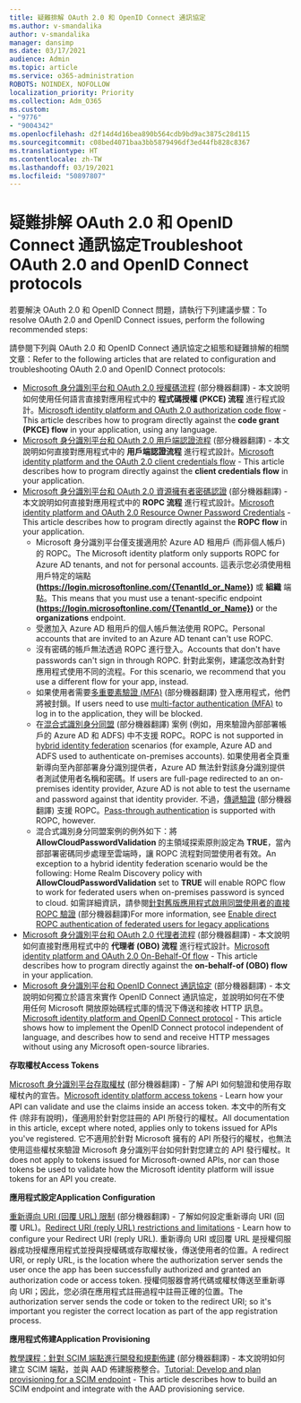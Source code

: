 ```yaml
---
title: 疑難排解 OAuth 2.0 和 OpenID Connect 通訊協定
ms.author: v-smandalika
author: v-smandalika
manager: dansimp
ms.date: 03/17/2021
audience: Admin
ms.topic: article
ms.service: o365-administration
ROBOTS: NOINDEX, NOFOLLOW
localization_priority: Priority
ms.collection: Adm_O365
ms.custom:
- "9776"
- "9004342"
ms.openlocfilehash: d2f14d4d16bea890b564cdb9bd9ac3875c28d115
ms.sourcegitcommit: c08bed4071baa3bb5879496df3ed44fb828c8367
ms.translationtype: HT
ms.contentlocale: zh-TW
ms.lasthandoff: 03/19/2021
ms.locfileid: "50897807"
---
```

# <a name="troubleshoot-oauth-20-and-openid-connect-protocols"></a><span data-ttu-id="ee985-102">疑難排解 OAuth 2.0 和 OpenID Connect 通訊協定</span><span class="sxs-lookup"><span data-stu-id="ee985-102">Troubleshoot OAuth 2.0 and OpenID Connect protocols</span></span>

<span data-ttu-id="ee985-103">若要解決 OAuth 2.0 和 OpenID Connect 問題，請執行下列建議步驟：</span><span class="sxs-lookup"><span data-stu-id="ee985-103">To resolve OAuth 2.0 and OpenID Connect issues, perform the following recommended steps:</span></span>

<span data-ttu-id="ee985-104">請參閱下列與 OAuth 2.0 和 OpenID Connect 通訊協定之組態和疑難排解的相關文章：</span><span class="sxs-lookup"><span data-stu-id="ee985-104">Refer to the following articles that are related to configuration and troubleshooting OAuth 2.0 and OpenID Connect protocols:</span></span>

- <span data-ttu-id="ee985-105">[Microsoft 身分識別平台和 OAuth 2.0 授權碼流程](https://docs.microsoft.com/azure/active-directory/develop/v2-oauth2-auth-code-flow) (部分機器翻譯) - 本文說明如何使用任何語言直接對應用程式中的 **程式碼授權 (PKCE) 流程** 進行程式設計。</span><span class="sxs-lookup"><span data-stu-id="ee985-105">[Microsoft identity platform and OAuth 2.0 authorization code flow](https://docs.microsoft.com/azure/active-directory/develop/v2-oauth2-auth-code-flow) - This article describes how to program directly against the **code grant (PKCE) flow** in your application, using any language.</span></span>
- <span data-ttu-id="ee985-106">[Microsoft 身分識別平台和 OAuth 2.0 用戶端認證流程](https://docs.microsoft.com/azure/active-directory/develop/v2-oauth2-client-creds-grant-flow) (部分機器翻譯) - 本文說明如何直接對應用程式中的 **用戶端認證流程** 進行程式設計。</span><span class="sxs-lookup"><span data-stu-id="ee985-106">[Microsoft identity platform and the OAuth 2.0 client credentials flow](https://docs.microsoft.com/azure/active-directory/develop/v2-oauth2-client-creds-grant-flow) - This article describes how to program directly against the **client credentials flow** in your application.</span></span>
- <span data-ttu-id="ee985-107">[Microsoft 身分識別平台和 OAuth 2.0 資源擁有者密碼認證](https://docs.microsoft.com/azure/active-directory/develop/v2-oauth-ropc) (部分機器翻譯) - 本文說明如何直接對應用程式中的 **ROPC 流程** 進行程式設計。</span><span class="sxs-lookup"><span data-stu-id="ee985-107">[Microsoft identity platform and OAuth 2.0 Resource Owner Password Credentials](https://docs.microsoft.com/azure/active-directory/develop/v2-oauth-ropc) - This article describes how to program directly against the **ROPC flow** in your application.</span></span>
    - <span data-ttu-id="ee985-108">Microsoft 身分識別平台僅支援適用於 Azure AD 租用戶 (而非個人帳戶) 的 ROPC。</span><span class="sxs-lookup"><span data-stu-id="ee985-108">The Microsoft identity platform only supports ROPC for Azure AD tenants, and not for personal accounts.</span></span> <span data-ttu-id="ee985-109">這表示您必須使用租用戶特定的端點 **(https://login.microsoftonline.com/{TenantId_or_Name})** 或 **組織** 端點。</span><span class="sxs-lookup"><span data-stu-id="ee985-109">This means that you must use a tenant-specific endpoint **(https://login.microsoftonline.com/{TenantId_or_Name})** or the **organizations** endpoint.</span></span>
    - <span data-ttu-id="ee985-110">受邀加入 Azure AD 租用戶的個人帳戶無法使用 ROPC。</span><span class="sxs-lookup"><span data-stu-id="ee985-110">Personal accounts that are invited to an Azure AD tenant can't use ROPC.</span></span>
    - <span data-ttu-id="ee985-111">沒有密碼的帳戶無法透過 ROPC 進行登入。</span><span class="sxs-lookup"><span data-stu-id="ee985-111">Accounts that don't have passwords can't sign in through ROPC.</span></span> <span data-ttu-id="ee985-112">針對此案例，建議您改為針對應用程式使用不同的流程。</span><span class="sxs-lookup"><span data-stu-id="ee985-112">For this scenario, we recommend that you use a different flow for your app, instead.</span></span>
    - <span data-ttu-id="ee985-113">如果使用者需要[多重要素驗證 (MFA)](https://docs.microsoft.com/azure/active-directory/authentication/concept-mfa-howitworks) (部分機器翻譯) 登入應用程式，他們將被封鎖。</span><span class="sxs-lookup"><span data-stu-id="ee985-113">If users need to use [multi-factor authentication (MFA)](https://docs.microsoft.com/azure/active-directory/authentication/concept-mfa-howitworks) to log in to the application, they will be blocked.</span></span>
    - <span data-ttu-id="ee985-114">在[混合式識別身分同盟](https://docs.microsoft.com/azure/active-directory/hybrid/whatis-fed) (部分機器翻譯) 案例 (例如，用來驗證內部部署帳戶的 Azure AD 和 ADFS) 中不支援 ROPC。</span><span class="sxs-lookup"><span data-stu-id="ee985-114">ROPC is not supported in [hybrid identity federation](https://docs.microsoft.com/azure/active-directory/hybrid/whatis-fed) scenarios (for example, Azure AD and ADFS used to authenticate on-premises accounts).</span></span> <span data-ttu-id="ee985-115">如果使用者全頁重新導向至內部部署身分識別提供者，Azure AD 無法針對該身分識別提供者測試使用者名稱和密碼。</span><span class="sxs-lookup"><span data-stu-id="ee985-115">If users are full-page redirected to an on-premises identity provider, Azure AD is not able to test the username and password against that identity provider.</span></span> <span data-ttu-id="ee985-116">不過，[傳遞驗證](https://docs.microsoft.com/azure/active-directory/hybrid/how-to-connect-pta) (部分機器翻譯) 支援 ROPC。</span><span class="sxs-lookup"><span data-stu-id="ee985-116">[Pass-through authentication](https://docs.microsoft.com/azure/active-directory/hybrid/how-to-connect-pta) is supported with ROPC, however.</span></span>
    - <span data-ttu-id="ee985-117">混合式識別身分同盟案例的例外如下：將 **AllowCloudPasswordValidation** 的主領域探索原則設定為 **TRUE**，當內部部署密碼同步處理至雲端時，讓 ROPC 流程對同盟使用者有效。</span><span class="sxs-lookup"><span data-stu-id="ee985-117">An exception to a hybrid identity federation scenario would be the following: Home Realm Discovery policy with **AllowCloudPasswordValidation** set to **TRUE** will enable ROPC flow to work for federated users when on-premises password is synced to cloud.</span></span> <span data-ttu-id="ee985-118">如需詳細資訊，請參閱[針對舊版應用程式啟用同盟使用者的直接 ROPC 驗證](https://docs.microsoft.com/azure/active-directory/manage-apps/configure-authentication-for-federated-users-portal#enable-direct-ropc-authentication-of-federated-users-for-legacy-applications) (部分機器翻譯)</span><span class="sxs-lookup"><span data-stu-id="ee985-118">For more information, see [Enable direct ROPC authentication of federated users for legacy applications](https://docs.microsoft.com/azure/active-directory/manage-apps/configure-authentication-for-federated-users-portal#enable-direct-ropc-authentication-of-federated-users-for-legacy-applications)</span></span> 
- <span data-ttu-id="ee985-119">[Microsoft 身分識別平台和 OAuth 2.0 代理者流程](https://docs.microsoft.com/azure/active-directory/develop/v2-oauth2-on-behalf-of-flow) (部分機器翻譯) - 本文說明如何直接對應用程式中的 **代理者 (OBO) 流程** 進行程式設計。</span><span class="sxs-lookup"><span data-stu-id="ee985-119">[Microsoft identity platform and OAuth 2.0 On-Behalf-Of flow](https://docs.microsoft.com/azure/active-directory/develop/v2-oauth2-on-behalf-of-flow) - This article describes how to program directly against the **on-behalf-of (OBO) flow** in your application.</span></span>
- <span data-ttu-id="ee985-120">[Microsoft 身分識別平台和 OpenID Connect 通訊協定](https://docs.microsoft.com/azure/active-directory/develop/v2-protocols-oidc) (部分機器翻譯) - 本文說明如何獨立於語言來實作 OpenID Connect 通訊協定，並說明如何在不使用任何 Microsoft 開放原始碼程式庫的情況下傳送和接收 HTTP 訊息。</span><span class="sxs-lookup"><span data-stu-id="ee985-120">[Microsoft identity platform and OpenID Connect protocol](https://docs.microsoft.com/azure/active-directory/develop/v2-protocols-oidc) - This article shows how to implement the OpenID Connect protocol independent of language, and describes how to send and receive HTTP messages without using any Microsoft open-source libraries.</span></span>

<span data-ttu-id="ee985-121">**存取權杖**</span><span class="sxs-lookup"><span data-stu-id="ee985-121">**Access Tokens**</span></span>

<span data-ttu-id="ee985-122">[Microsoft 身分識別平台存取權杖](https://docs.microsoft.com/azure/active-directory/develop/access-tokens) (部分機器翻譯) - 了解 API 如何驗證和使用存取權杖內的宣告。</span><span class="sxs-lookup"><span data-stu-id="ee985-122">[Microsoft identity platform access tokens](https://docs.microsoft.com/azure/active-directory/develop/access-tokens) - Learn how your API can validate and use the claims inside an access token.</span></span> <span data-ttu-id="ee985-123">本文中的所有文件 (除非有說明)，僅適用於針對您註冊的 API 所發行的權杖。</span><span class="sxs-lookup"><span data-stu-id="ee985-123">All documentation in this article, except where noted, applies only to tokens issued for APIs you've registered.</span></span> <span data-ttu-id="ee985-124">它不適用於針對 Microsoft 擁有的 API 所發行的權杖，也無法使用這些權杖來驗證 Microsoft 身分識別平台如何針對您建立的 API 發行權杖。</span><span class="sxs-lookup"><span data-stu-id="ee985-124">It does not apply to tokens issued for Microsoft-owned APIs, nor can those tokens be used to validate how the Microsoft identity platform will issue tokens for an API you create.</span></span>

<span data-ttu-id="ee985-125">**應用程式設定**</span><span class="sxs-lookup"><span data-stu-id="ee985-125">**Application Configuration**</span></span>

<span data-ttu-id="ee985-126">[重新導向 URI (回覆 URL) 限制](https://docs.microsoft.com/azure/active-directory/develop/reply-url) (部分機器翻譯) - 了解如何設定重新導向 URI (回覆 URL)。</span><span class="sxs-lookup"><span data-stu-id="ee985-126">[Redirect URI (reply URL) restrictions and limitations](https://docs.microsoft.com/azure/active-directory/develop/reply-url) - Learn how to configure your Redirect URI (reply URL).</span></span> <span data-ttu-id="ee985-127">重新導向 URI 或回覆 URL 是授權伺服器成功授權應用程式並授與授權碼或存取權杖後，傳送使用者的位置。</span><span class="sxs-lookup"><span data-stu-id="ee985-127">A redirect URI, or reply URL, is the location where the authorization server sends the user once the app has been successfully authorized and granted an authorization code or access token.</span></span> <span data-ttu-id="ee985-128">授權伺服器會將代碼或權杖傳送至重新導向 URI；因此，您必須在應用程式註冊過程中註冊正確的位置。</span><span class="sxs-lookup"><span data-stu-id="ee985-128">The authorization server sends the code or token to the redirect URI; so it's important you register the correct location as part of the app registration process.</span></span>

<span data-ttu-id="ee985-129">**應用程式佈建**</span><span class="sxs-lookup"><span data-stu-id="ee985-129">**Application Provisioning**</span></span>

<span data-ttu-id="ee985-130">[教學課程：針對 SCIM 端點進行開發和規劃佈建](https://docs.microsoft.com/azure/active-directory/app-provisioning/use-scim-to-provision-users-and-groups) (部分機器翻譯) - 本文說明如何建立 SCIM 端點，並與 AAD 佈建服務整合。</span><span class="sxs-lookup"><span data-stu-id="ee985-130">[Tutorial: Develop and plan provisioning for a SCIM endpoint](https://docs.microsoft.com/azure/active-directory/app-provisioning/use-scim-to-provision-users-and-groups) - This article describes how to build an SCIM endpoint and integrate with the AAD provisioning service.</span></span>


